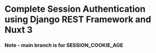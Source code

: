 # Complete Session Authentication using Django REST Framework and Nuxt 3 
### Note - main branch is for SESSION_COOKIE_AGE 

